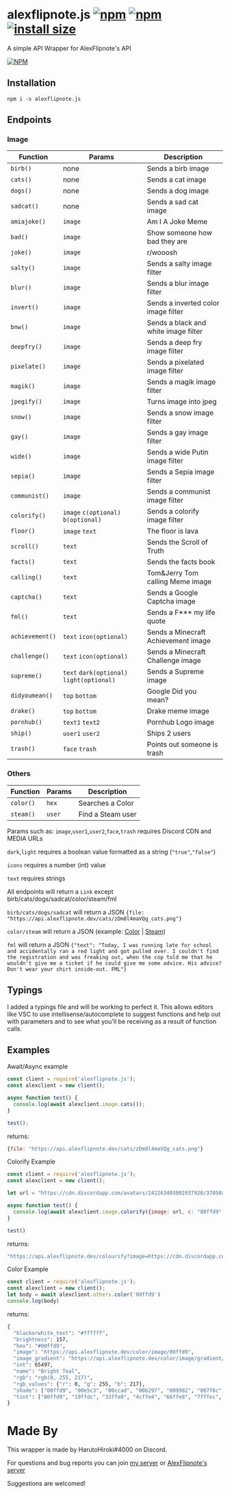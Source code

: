# alexflipnote.js [![npm](https://img.shields.io/npm/v/alexflipnote.js.svg)](https://www.npmjs.com/package/alexflipnote.js) [![npm](https://img.shields.io/npm/dt/alexflipnote.js.svg?maxAge=3600)](https://www.npmjs.com/package/alexflipnote.js) [![install size](https://packagephobia.now.sh/badge?p=alexflipnote.js)](https://packagephobia.now.sh/result?p=alexflipnote.js)
A simple API Wrapper for AlexFlipnote's API

[![NPM](https://nodei.co/npm/alexflipnote.js.png?downloads=true&downloadRank=true&stars=true)](https://nodei.co/npm/alexflipnote.js/)

## Installation
```
npm i -s alexflipnote.js
```
## Endpoints

### Image
| Function | Params | Description |
| -------- | ------ | ----------- |
| `birb()` | none | Sends a birb image |
| `cats()` | none | Sends a cat image |
| `dogs()` | none | Sends a dog image |
| `sadcat()` | none | Sends a sad cat image |
| `amiajoke()` | `image` | Am I A Joke Meme |
| `bad()` | `image` | Show someone how bad they are |
| `joke()` | `image` | r/wooosh |
| `salty()` | `image` | Sends a salty image filter |
| `blur()` | `image` | Sends a blur image filter |
| `invert()` | `image` | Sends a inverted color image filter |
| `bnw()` | `image` | Sends a black and white image filter |
| `deepfry()` | `image` | Sends a deep fry image filter |
| `pixelate()` | `image` | Sends a pixelated image filter |
| `magik()` | `image` | Sends a magik image filter |
| `jpegify()` | `image` | Turns image into jpeg |
| `snow()` | `image` | Sends a snow image filter |
| `gay()` | `image` | Sends a gay image filter |
| `wide()` | `image` | Sends a wide Putin image filter |
| `sepia()` | `image` | Sends a Sepia image filter |
| `communist()` | `image` | Sends a communist image filter |
| `colorify()` | `image` `c(optional)` `b(optional)` | Sends a colorify image filter |
| `floor()` | `image` `text` | The floor is lava |
| `scroll()` | `text` | Sends the Scroll of Truth |
| `facts()` | `text` | Sends the facts book |
| `calling()` | `text` | Tom&Jerry Tom calling Meme image |
| `captcha()` | `text` | Sends a Google Captcha image |
| `fml()` | `text` | Sends a F*** my life quote |
| `achievement()` | `text` `icon(optional)` | Sends a Minecraft Achievement image |
| `challenge()` | `text` `icon(optional)` | Sends a Minecraft Challenge image |
| `supreme()` | `text` `dark(optional)` `light(optional)` | Sends a Supreme image |
| `didyoumean()` | `top` `bottom` | Google Did you mean? |
| `drake()` | `top` `bottom` | Drake meme image |
| `pornhub()` | `text1` `text2` | Pornhub Logo image |
| `ship()` | `user1` `user2` | Ships 2 users |
| `trash()` | `face` `trash` | Points out someone is trash |

### Others
| Function | Params | Description |
| -------- | ------ | ----------- |
| `color()` | `hex` | Searches a Color |
| `steam()` | `user` | Find a Steam user |

Params such as:
`image`,`user1`,`user2`,`face`,`trash` requires Discord CDN and MEDIA URLs

`dark`,`light` requires a boolean value formatted as a string (`"true"`,`"false"`)

`icons` requires a number (int) value

`text` requires strings

All endpoints will return a `Link` except birb/cats/dogs/sadcat/color/steam/fml

`birb/cats/dogs/sadcat` will return a JSON `{file: "https://api.alexflipnote.dev/cats/zDm8l4maVQg_cats.png"}`

`color/steam` will return a JSON (example: [Color](https://api.alexflipnote.dev/color/00ffd9) | [Steam](https://api.alexflipnote.dev/steam/user/alexflipnote))

`fml` will return a JSON `{"text": "Today, I was running late for school and accidentally ran a red light and got pulled over. I couldn't find the registration and was freaking out, when the cop told me that he wouldn't give me a ticket if he could give me some advice. His advice? Don't wear your shirt inside-out. FML"}`

## Typings
I added a typings file and will be working to perfect it. This allows editors like VSC to use intellisense/autocomplete to suggest functions and help out with parameters and to see what you'll be receiving as a result of function calls.

## Examples
Await/Async example
```js
const client = require('alexflipnote.js');
const alexclient = new client();

async function test() {
  console.log(await alexclient.image.cats());
}

test();
```
returns: 
```js
{file: "https://api.alexflipnote.dev/cats/zDm8l4maVQg_cats.png"}
```

Colorify Example
```js
const client = require('alexflipnote.js');
const alexclient = new client();

let url = "https://cdn.discordapp.com/avatars/242263403001937920/37050aab01de8806e4bc1e2b83983439.webp?size=1024"

async function test() {
  console.log(await alexclient.image.colorify({image: url, c: "00ffd9", b: "000000"}))
}

test()
```
returns: 
```js
"https://api.alexflipnote.dev/colourify?image=https://cdn.discordapp.com/avatars/242263403001937920/37050aab01de8806e4bc1e2b83983439.webp?size=1024&c=00ffd9&b=000000"
```
Color Example
```js
const client = require('alexflipnote.js');
const alexclient = new client();
let body = await alexclient.others.color('00ffd9')
console.log(body)
``` 
returns:
```cmd
{
  "blackorwhite_text": "#ffffff", 
  "brightness": 157, 
  "hex": "#00ffd9", 
  "image": "https://api.alexflipnote.dev/color/image/00ffd9", 
  "image_gradient": "https://api.alexflipnote.dev/color/image/gradient/00ffd9", 
  "int": 65497, 
  "name": "Bright Teal", 
  "rgb": "rgb(0, 255, 217)", 
  "rgb_values": {"r": 0, "g": 255, "b": 217}, 
  "shade": ["00ffd9", "00e5c3", "00ccad", "00b297", "009982", "007f6c", "006556", "004c41", "00322b", "001915", "000000"], 
  "tint": ["00ffd9", "19ffdc", "33ffe0", "4cffe4", "66ffe8", "7fffec", "99ffef", "b2fff3", "ccfff7", "e5fffb", "FFFFFF"]
}
```

# Made By
This wrapper is made by HarutoHiroki#4000 on Discord.

For questions and bug reports you can join [my server](https://discord.gg/sjtcnRb) or [AlexFlipnote's server](https://discord.gg/alexflipnote)

Suggestions are welcomed!
